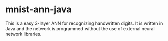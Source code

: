 # mnist-ann-java
This is a easy 3-layer ANN for recognizing handwritten digits. It is written in Java and the network is programmed without the use of external neural network libraries.
